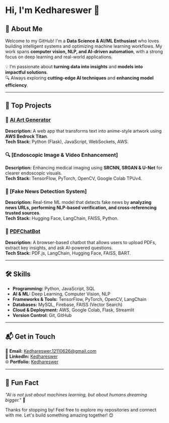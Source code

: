 # Hi, I'm Kedhareswer 👋  

## 🚀 About Me  
Welcome to my GitHub! I'm a **Data Science & AI/ML Enthusiast** who loves building intelligent systems and optimizing machine learning workflows. My work spans **computer vision, NLP, and AI-driven automation**, with a strong focus on deep learning and real-world applications.  

💡 I’m passionate about **turning data into insights** and **models into impactful solutions**.  
🔍 Always exploring **cutting-edge AI techniques** and **enhancing model efficiency**.   

---

## 🌟 Top Projects  

### 🎨 [AI Art Generator](https://github.com/Kedhareswer/AWSHackathon2025)  
**Description:** A web app that transforms text into anime-style artwork using **AWS Bedrock Titan**.  
**Tech Stack:** Python (Flask), JavaScript, WebSockets, AWS.  

### 🔍 [Endoscopic Image & Video Enhancement] 
**Description:** Enhancing medical imaging using **SRCNN, SRGAN & U-Net** for clearer endoscopic visuals.  
**Tech Stack:** TensorFlow, PyTorch, OpenCV, Google Colab TPUv4.  

### 📰 [Fake News Detection System]
**Description:** Real-time ML model that detects fake news by **analyzing news URLs, performing NLP-based verification, and cross-referencing trusted sources**.  
**Tech Stack:** Hugging Face, LangChain, FAISS, Python.  

### 🤖 [PDFChatBot](https://github.com/Kedhareswer/PDFChatBot)  
**Description:** A browser-based chatbot that allows users to upload PDFs, extract key insights, and ask AI-powered questions.  
**Tech Stack:** PDF.js, LangChain, Hugging Face, FAISS, BART.  

---

## 🛠️ Skills  

- **Programming:** Python, JavaScript, SQL  
- **AI & ML:** Deep Learning, Computer Vision, NLP  
- **Frameworks & Tools:** TensorFlow, PyTorch, OpenCV, LangChain  
- **Databases:** MySQL, Firebase, FAISS (Vector Search)  
- **Cloud & Deployment:** AWS, Google Colab, Flask, Streamlit  
- **Version Control:** Git, GitHub  

---

## 📬 Get in Touch  

📧 **Email:** [Kedhareswer.12110626@gmail.com](Kedhareswer.12110626@gmail.com)  
💼 **LinkedIn:** [Kedhareswer](https://www.linkedin.com/in/kedhareswernaidu/)  
🌐 **Portfolio:** [Kedhareswer](https://kedhareswer.github.io/MyPortfolio/)  

---

## 🌟 Fun Fact  
_"AI is not just about machines learning, but about humans dreaming bigger."_ 🚀  

Thanks for stopping by! Feel free to explore my repositories and connect with me. Let's build something amazing together! 😊  

